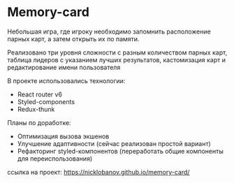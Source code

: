 # Memory-card

Небольшая игра, где игроку необходимо запомнить расположение парных карт, а затем открыть их по памяти.

Реализовано три уровня сложности с разным количеством парных карт, таблица лидеров с указанием лучших результатов, кастомизация карт и редактирование имени пользователя

В проекте использовались технологии:
* React router v6
* Styled-components
* Redux-thunk

Планы по доработке: 
* Оптимизация вызова экшенов
* Улучшение адаптивности (сейчас реализован простой вариант)
* Рефакторинг styled-компонентов (переработать общие компоненты для переиспользования)

ссылка на проект: https://nicklobanov.github.io/memory-card/
